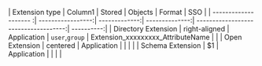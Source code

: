 | Extension type        | Column1           | Stored        | Objects        | Format                               | SSO        |
| -------------------- :| -----------------:| -------------:| --------------:| ------------------------------------:| ----------:|
| Directory Extension   | right-aligned     | Application   | `user`,`group` | Extension_xxxxxxxxx_AttributeName    |            |
| Open Extension        | centered          | Application   |                |         |         |
| Schema Extension      |    $1             | Application   |                |         |         |